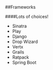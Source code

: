 ##Frameworks

####Lots of choices!

<ul>
<li class="fragment highlight-current-blue">Sinatra</li>
<li class="fragment highlight-current-blue">Play</li>
<li class="fragment highlight-current-blue">Django</li>
<li class="fragment highlight-current-blue">Drop Wizard</li>
<li class="fragment highlight-current-blue">Vertx</li>
<li class="fragment highlight-current-blue">Grails</li>
<li class="fragment highlight-current-blue">Ratpack</li>
<li class="fragment highlight-current-red">Spring Boot</li>
</ul>
